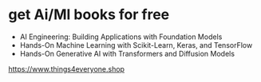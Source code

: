 # get Ai/Ml books for free
  - AI Engineering: Building Applications with Foundation Models
  - Hands-On Machine Learning with Scikit-Learn, Keras, and TensorFlow
  - Hands-On Generative AI with Transformers and Diffusion Models


https://www.things4everyone.shop

